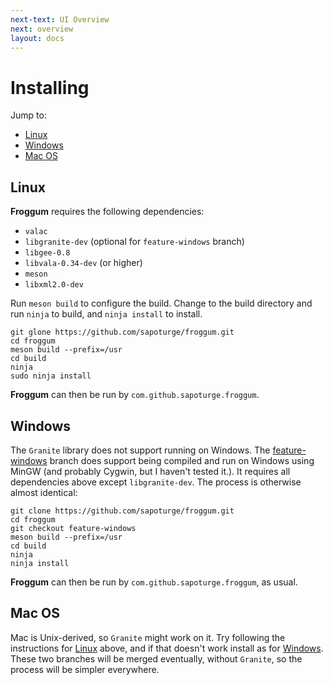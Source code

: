 ```yaml
---
next-text: UI Overview
next: overview
layout: docs
---
```


# Installing

Jump to:
* [Linux](#linux)
* [Windows](#windows)
* [Mac OS](mac-os)

## Linux

**Froggum** requires the following dependencies:

 * `valac`
 * `libgranite-dev` (optional for `feature-windows` branch)
 * `libgee-0.8`
 * `libvala-0.34-dev` (or higher)
 * `meson`
 * `libxml2.0-dev`

Run `meson build` to configure the build. Change to the build directory and
run `ninja` to build, and `ninja install` to install.

```
git glone https://github.com/sapoturge/froggum.git
cd froggum
meson build --prefix=/usr
cd build
ninja
sudo ninja install
```

**Froggum** can then be run by `com.github.sapoturge.froggum`.

## Windows

The `Granite` library does not support running on Windows. The
[feature-windows](https://github.com/sapoturge/froggum/tree/feature-windows)
branch does support being compiled and run on Windows using MinGW (and probably
Cygwin, but I haven't tested it.). It requires all dependencies above except
`libgranite-dev`. The process is otherwise almost identical:

```
git clone https://github.com/sapoturge/froggum.git
cd froggum
git checkout feature-windows
meson build --prefix=/usr
cd build
ninja
ninja install
```

**Froggum** can then be run by `com.github.sapoturge.froggum`, as usual.

## Mac OS

Mac is Unix-derived, so `Granite` might work on it. Try following the instructions
for [Linux](#linux) above, and if that doesn't work install as for [Windows](#windows).
These two branches will be merged eventually, without `Granite`, so the process
will be simpler everywhere.
